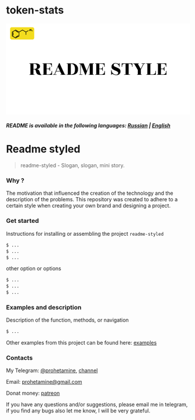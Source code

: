 # token-stats

![logo](https://github.com/prohetamine/readme-styled/blob/main/media/logo.png)

##### README is available in the following languages: [Russian](https://github.com/prohetamine/readme-styled/blob/main/README/russian.md) | [English](https://github.com/prohetamine/readme-styled/blob/main/README.md)


# Readme styled

> readme-styled - Slogan, slogan, mini story.

### Why ?
The motivation that influenced the creation of the technology and the description of the problems. This repository was created to adhere to a certain style when creating your own brand and designing a project.

### Get started

Instructions for installing or assembling the project ```readme-styled```

```sh
$ ...
$ ...
$ ...
```

other option or options

```sh
$ ...
$ ...
$ ...
```

### Examples and description

Description of the function, methods, or navigation

```sh
$ ...
```

Other examples from this project can be found here: [examples](https://github.com/prohetamine/readme-styled/blob/main/examples)

### Contacts

My Telegram: [@prohetamine](https://t.me/prohetamine), [channel](https://t.me/prohetamines)

Email: prohetamine@gmail.com

Donat money: [patreon](https://www.patreon.com/prohetamine)

If you have any questions and/or suggestions, please email me in telegram, if you find any bugs also let me know, I will be very grateful.
